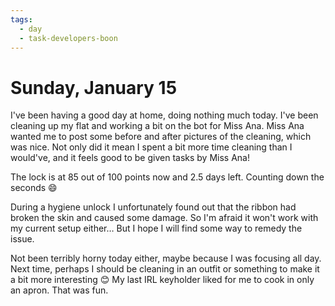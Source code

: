 ```yaml
---
tags:
  - day
  - task-developers-boon
---
```


# Sunday, January 15

I've been having a good day at home, doing nothing much today. I've been cleaning up my flat and working a bit on the bot for Miss Ana. Miss Ana wanted me to post some before and after pictures of the cleaning, which was nice. Not only did it mean I spent a bit more time cleaning than I would've, and it feels good to be given tasks by Miss Ana!

The lock is at 85 out of 100 points now and 2.5 days left. Counting down the seconds 😄

During a hygiene unlock I unfortunately found out that the ribbon had broken the skin and caused some damage. So I'm afraid it won't work with my current setup either… But I hope I will find some way to remedy the issue.

Not been terribly horny today either, maybe because I was focusing all day. Next time, perhaps I should be cleaning in an outfit or something to make it a bit more interesting 😊 My last IRL keyholder liked for me to cook in only an apron. That was fun.